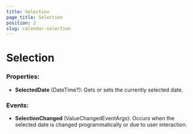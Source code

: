 ```yaml
---
title: Selection
page_title: Selection
position: 2
slug: calendar-selection
---
```


# Selection #
 
### Properties: ###
 
 - **SelectedDate** (DateTime?): Gets or sets the currently selected date. 
### Events:  ###

 - **SelectionChanged** (ValueChangedEventArgs<object>): Occurs when the selected date is changed programmatically or due to user interaction.

